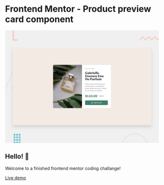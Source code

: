 # Frontend Mentor - Product preview card component

![Design preview for the Product preview card component coding challenge](./design/desktop-preview.jpg)

## Hello! 👋

Welcome to a finished frontend mentor coding challange!

[Live demo](https://natnaeldemelash.github.io/Product-preview-card.github.io/)
